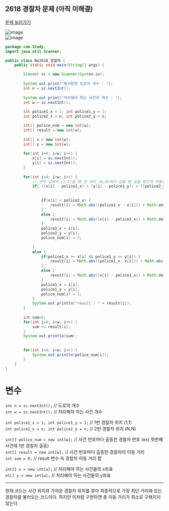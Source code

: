 
## 2618 경찰차 문제 (아직 미해결)

[문제 보러가기](https://www.acmicpc.net/problem/2618)  

![image](https://user-images.githubusercontent.com/48474613/135965826-2cb6a869-10ff-46a4-b550-dcc78b35e979.png)  
![image](https://user-images.githubusercontent.com/48474613/135965889-b964f5be-ac73-4091-9cc7-23cc09fbd117.png)  


``` java
package com.Study;
import java.util.Scanner;

public class No2618_경찰차 {
	public static void main(String[] args) {

		Scanner sc = new Scanner(System.in);
		
		System.out.print("동서방향 도로의 개수 : ");
		int n = sc.nextInt();
		
		System.out.print("처리해야 하는 사건의 개수 : ");
		int w = sc.nextInt();
		
		int police1_x = 1; int police1_y = 1;
		int police2_x = n; int police2_y = n;

		int[] police_num = new int[w];
		int[] result = new int[w];
		
		int[] x = new int[w];
		int[] y = new int[w];
		
		for(int i=0; i<w; i++) {
			x[i] = sc.nextInt();
			y[i] = sc.nextInt();
		}
		
		for(int i=0; i<w; i++) {
			// 만약 값에서 (1,1)을 뺀 것 보다 (N,N)에서 값을 뺀 값을 합친게 작을경우
			if( ((x[i] - police1_x) + (y[i] - police1_y)) > ((police2_x - x[i]) + (police2_y - y[i])) ) {
				
				
				if(x[i] < police2_x) {
					result[i] = Math.abs((police2_x - x[i])) + Math.abs((police2_y - y[i]));
				}
				else {
					result[i] = Math.abs((x[i] - police2_x)) + Math.abs((y[i] - police2_y));
				}
				police2_x = x[i];
				police2_y = y[i];
				police_num[i] = 2;
				
			}
			else {
				if(police1_x >= x[i] && police1_y >= y[i]) {
					result[i] = Math.abs((police1_x- x[i])) + Math.abs((police1_y - y[i]));	
				}
				else {
					result[i] = Math.abs((x[i] - police1_x)) + Math.abs((y[i] - police1_y));	
				}
				police1_x = x[i];
				police1_y = y[i];
				police_num[i] = 1;
			}
			System.out.println("result : " + result[i]);
		}
		
		int sum=0;
		for(int i=0; i<w; i++) {
			sum += result[i];
		}
		System.out.println(sum);
		
		
		for(int i=0; i<w; i++) {
			System.out.println(police_num[i]);
		}
	}
}
```

# 변수

``int n = sc.nextInt();`` // 도로의 개수  
``int w = sc.nextInt();`` // 처리해야 하는 사건 개수  

``int police1_x = 1; int police1_y = 1;`` // 1번 경찰차 위치 (1,1)   
``int police2_x = n; int police2_y = n;`` // 2번 경찰차 위치 (N,N)  

``int[] police_num = new int[w];`` // 사건 번호마다 출동한 경찰차 번호 (ex) 첫번째 사건에 1번 경찰차 출동)  
``int[] result = new int[w];`` // 사건 번호마다 출동한 경찰차의 이동 거리  
``int sum = 0;`` // result 변수 속 경찰차 이동 거리 합  

``int[] x = new int[w];`` // 처리해야 하는 사건들의 x좌표  
``nt[] y = new int[w];`` // 처리해야 하는 사건들의 y좌표  


***
현재 코드는 사건 위치와 가까운 경찰차 위치를 찾아 최종적으로 가장 최단 거리에 있는 경찰차를 불러오는 코드이다.
하지만 이처럼 구현하면 총 이동 거리가 최소로 구해지지 않는다.

